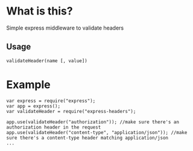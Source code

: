 # What is this?
Simple express middleware to validate headers

## Usage
`validateHeader(name [, value])`

# Example
```
var express = require("express");
var app = express();
var validateHeader = require("express-headers");

app.use(validateHeader("authorization")); //make sure there's an authorization header in the request
app.use(validateHeader("content-type", "application/json")); //make sure there's a content-type header matching application/json
...
```